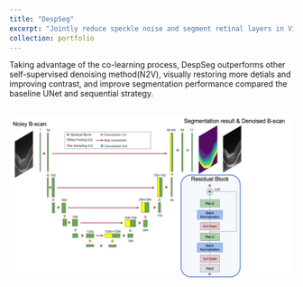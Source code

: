 ```yaml
---
title: "DespSeg"
excerpt: "Jointly reduce speckle noise and segment retinal layers in Vis-OCT images<br/><img src='/images/Architecture.png'>"
collection: portfolio
---
```


Taking advantage of the co-learning process, DespSeg outperforms other self-supervised denoising method(N2V), visually restoring more detials and improving contrast, and improve segmentation performance compared the baseline UNet and sequential strategy. 

<br/><img src='/images/Architecture.png'>

